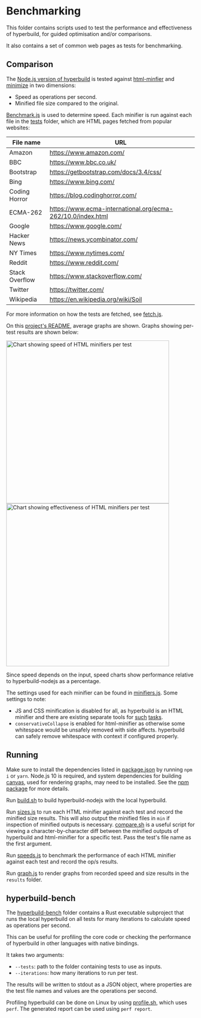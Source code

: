 # Benchmarking

This folder contains scripts used to test the performance and effectiveness of hyperbuild, for guided optimisation and/or comparisons.

It also contains a set of common web pages as tests for benchmarking.

## Comparison

The [Node.js version of hyperbuild](../nodejs) is tested against [html-minfier](https://github.com/kangax/html-minifier) and [minimize](https://github.com/Swaagie/minimize) in two dimensions:

- Speed as operations per second.
- Minified file size compared to the original.

[Benchmark.js](https://benchmarkjs.com) is used to determine speed. Each minifier is run against each file in the [tests](./tests) folder, which are HTML pages fetched from popular websites:

|File name|URL|
|---|---|
|Amazon|https://www.amazon.com/|
|BBC|https://www.bbc.co.uk/|
|Bootstrap|https://getbootstrap.com/docs/3.4/css/|
|Bing|https://www.bing.com/|
|Coding Horror|https://blog.codinghorror.com/|
|ECMA-262|https://www.ecma-international.org/ecma-262/10.0/index.html|
|Google|https://www.google.com/|
|Hacker News|https://news.ycombinator.com/|
|NY Times|https://www.nytimes.com/|
|Reddit|https://www.reddit.com/|
|Stack Overflow|https://www.stackoverflow.com/|
|Twitter|https://twitter.com/|
|Wikipedia|https://en.wikipedia.org/wiki/Soil|

For more information on how the tests are fetched, see [fetch.js](./fetch.js).

On this [project's README](../README.md), average graphs are shown. Graphs showing per-test results are shown below:

<img width="435" alt="Chart showing speed of HTML minifiers per test" src="https://wilsonl.in/hyperbuild/bench/0.0.41/speeds.png"> <img width="435" alt="Chart showing effectiveness of HTML minifiers per test" src="https://wilsonl.in/hyperbuild/bench/0.0.41/sizes.png">

Since speed depends on the input, speed charts show performance relative to hyperbuild-nodejs as a percentage.

The settings used for each minifier can be found in [minifiers.js](./minifiers.js). Some settings to note:

- JS and CSS minification is disabled for all, as hyperbuild is an HTML minifier and there are existing separate tools for [such](https://github.com/terser/terser) [tasks](https://github.com/jakubpawlowicz/clean-css).
- `conservativeCollapse` is enabled for html-minifier as otherwise some whitespace would be unsafely removed with side affects. hyperbuild can safely remove whitespace with context if configured properly.

## Running

Make sure to install the dependencies listed in [package.json](./package.json) by running `npm i` or `yarn`. Node.js 10 is required, and system dependencies for building [canvas](https://www.npmjs.com/package/canvas), used for rendering graphs, may need to be installed. See the [npm package](https://www.npmjs.com/package/canvas) for more details.

Run [build.sh](./build.sh) to build hyperbuild-nodejs with the local hyperbuild.

Run [sizes.js](sizes.js) to run each HTML minifier against each test and record the minified size results. This will also output the minified files in `min` if inspection of minified outputs is necessary. [compare.sh](./compare.sh) is a useful script for viewing a character-by-character diff between the minified outputs of hyperbuild and html-minifier for a specific test. Pass the test's file name as the first argument.

Run [speeds.js](./speeds.js) to benchmark the performance of each HTML minifier against each test and record the op/s results.

Run [graph.js](./graph.js) to render graphs from recorded speed and size results in the `results` folder.

## hyperbuild-bench

The [hyperbuild-bench](./hyperbuild-bench) folder contains a Rust executable subproject that runs the local hyperbuild on all tests for many iterations to calculate speed as operations per second.

This can be useful for profiling the core code or checking the performance of hyperbuild in other languages with native bindings.

It takes two arguments:

- `--tests`: path to the folder containing tests to use as inputs.
- `--iterations`: how many iterations to run per test.

The results will be written to stdout as a JSON object, where properties are the test file names and values are the operations per second.

Profiling hyperbuild can be done on Linux by using [profile.sh](./profile.sh), which uses `perf`. The generated report can be used using `perf report`.
